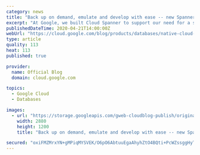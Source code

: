 ```yaml
---
category: news
title: "Back up on demand, emulate and develop with ease -- new Spanner features"
excerpt: "At Google, we built Cloud Spanner to support our need for a scalable, multi-version database with relational semantics. It’s become an important capability for teams that need a globally distributed, strongly consistent database service. Spanner continues to launch new enterprise capabilities, and we’re"
publishedDateTime: 2020-04-21T14:00:00Z
webUrl: "https://cloud.google.com/blog/products/databases/native-cloud-database-spanner-adds-features/"
type: article
quality: 113
heat: 113
published: true

provider:
  name: Official Blog
  domain: cloud.google.com

topics:
  - Google Cloud
  - Databases

images:
  - url: "https://storage.googleapis.com/gweb-cloudblog-publish/original_images/BlogHeader_Database_2.jpg"
    width: 2880
    height: 1200
    title: "Back up on demand, emulate and develop with ease -- new Spanner features"

secured: "oxiFMZMrxYN+gMPiqMYSVEK/O6pO6AbtuuEgaAhyhZtO4BQti+PcWZssggHyTH3Ds1kIUH3LG3AuYBaNvsSlIbHFYUjImNvX6pZmyyJ68V6T+hkOSy4IUYo+yMyEYaDzSUo+7gDQujB5jRDqIYxGletNE8lsfLJxnziPhAnnxZ+6aha3gat0ub0xaT+3jQvNS5fT9xLeYhBVVnPk4ySba+9RtQG8G/AhyN2jp5N5KSrM+LhbkgKCtQkGGht1ROSzne/PuUaB5H6Wk379d4119sLWvRbovjw0zHM6FMDxF/3z8lL7EsLCJIS9pdkAtbb9Gs1PDE/UGkNZlOM9d9KpxQ==;kVvUTk6YfA7ijRC1iqy/Bg=="
---
```


